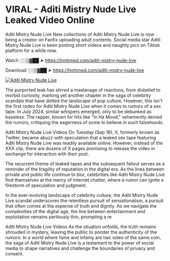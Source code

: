 # VIRAL - Aditi Mistry Nude Live Leaked Video Online

Aditi Mistry Nude Live New collections of Aditi Mistry Nude Live is now being a creator on Fanfix uploading adult contents. Social media star Aditi Mistry Nude Live is been posting short videos and naughty pics on Tiktok platform for a while now.

Watch ░░▒▓██ ➤ https://hmhmed.com/aditi-mistry-nude-live

Download ░░▒▓██ ➤ https://hmhmed.com/aditi-mistry-nude-live

[![Aditi Mistry Nude Live](https://i.imgur.com/dJHk4Zq.gif)](https://hmhmed.com/aditi-mistry-nude-live)

The purported leak has stirred a maelanage of reactions, from disbelief to morbid curiosity, marking yet another chapter in the saga of celebrity scandals that have dotted the landscape of pop culture. However, this isn't the first rodeo for Aditi Mistry Nude Live when it comes to rumors of a sex tape. In July 2024, similar whispers emerged, only to be debunked as baseless. The rapper, known for hits like "In Ha Mood," vehemently denied the rumors, critiquing the eagerness of some to believe in such falsehoods.

Aditi Mistry Nude Live Videos
On Tuesday (Sep 16), X, formerly known as Twitter, became abuzz with speculation that a leaked sex tape featuring Aditi Mistry Nude Live was readily available online. However, instead of the XXX clip, there are dozens of X pages promising to release the video in exchange for interaction with their post.

The recurrent theme of leaked tapes and the subsequent fallout serves as a reminder of the fragility of reputation in the digital era. As the lines between private and public life continue to blur, celebrities like Aditi Mistry Nude Live find themselves at the mercy of internet chatter, where a rumor can ignite a firestorm of speculation and judgment.

In the ever-evolving landscape of celebrity culture, the Aditi Mistry Nude Live scandal underscores the relentless pursuit of sensationalism, a pursuit that often comes at the expense of truth and dignity. As we navigate the complexities of the digital age, the line between entertainment and exploitation remains perilously thin, prompting a re

Aditi Mistry Nude Live Videos
As the situation unfolds, the truth remains shrouded in mystery, leaving the public to ponder the authenticity of the rumors. In a world where fame and infamy are two sides of the same coin, the saga of Aditi Mistry Nude Live is a testament to the power of social media to shape narratives and challenge the boundaries of privacy and consent.
